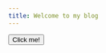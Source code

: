 ```yaml
---
title: Welcome to my blog
---
```


<button id="myButton">Click me!</button>

<script src="{{ site.baseurl }}/assets/js/main.js"></script>

